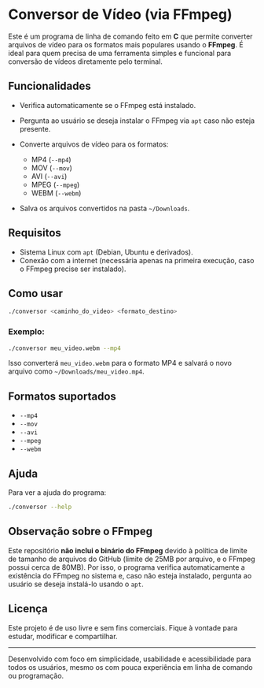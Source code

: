 # Conversor de Vídeo (via FFmpeg)

Este é um programa de linha de comando feito em **C** que permite converter arquivos de vídeo para os formatos mais populares usando o **FFmpeg**. É ideal para quem precisa de uma ferramenta simples e funcional para conversão de vídeos diretamente pelo terminal.

## Funcionalidades

* Verifica automaticamente se o FFmpeg está instalado.
* Pergunta ao usuário se deseja instalar o FFmpeg via `apt` caso não esteja presente.
* Converte arquivos de vídeo para os formatos:

  * MP4 (`--mp4`)
  * MOV (`--mov`)
  * AVI (`--avi`)
  * MPEG (`--mpeg`)
  * WEBM (`--webm`)
* Salva os arquivos convertidos na pasta `~/Downloads`.

## Requisitos

* Sistema Linux com `apt` (Debian, Ubuntu e derivados).
* Conexão com a internet (necessária apenas na primeira execução, caso o FFmpeg precise ser instalado).

## Como usar

```bash
./conversor <caminho_do_video> <formato_destino>
```

### Exemplo:

```bash
./conversor meu_video.webm --mp4
```

Isso converterá `meu_video.webm` para o formato MP4 e salvará o novo arquivo como `~/Downloads/meu_video.mp4`.

## Formatos suportados

* `--mp4`
* `--mov`
* `--avi`
* `--mpeg`
* `--webm`

## Ajuda

Para ver a ajuda do programa:

```bash
./conversor --help
```

## Observação sobre o FFmpeg

Este repositório **não inclui o binário do FFmpeg** devido à política de limite de tamanho de arquivos do GitHub (limite de 25MB por arquivo, e o FFmpeg possui cerca de 80MB). Por isso, o programa verifica automaticamente a existência do FFmpeg no sistema e, caso não esteja instalado, pergunta ao usuário se deseja instalá-lo usando o `apt`.

## Licença

Este projeto é de uso livre e sem fins comerciais. Fique à vontade para estudar, modificar e compartilhar.

---

Desenvolvido com foco em simplicidade, usabilidade e acessibilidade para todos os usuários, mesmo os com pouca experiência em linha de comando ou programação.
